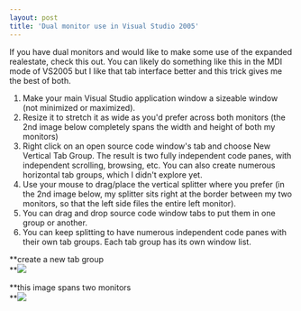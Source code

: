 ```yaml
---
layout: post
title: 'Dual monitor use in Visual Studio 2005'
---
```

If you have dual monitors and would like to make some use of the expanded realestate, check this out. You can likely do something like this in the MDI mode of VS2005 but I like that tab interface better and this trick gives me the best of both. 

  1. Make your main Visual Studio application window a sizeable window (not minimized or maximized). 
  2. Resize it to stretch it as wide as you'd prefer across both monitors (the 2nd image below completely spans the width and height of both my monitors) 
  3. Right click on an open source code window's tab and choose New Vertical Tab Group. The result is two fully independent code panes, with independent scrolling, browsing, etc. You can also create numerous horizontal tab groups, which I didn't explore yet. 
  4. Use your mouse to drag/place the vertical splitter where you prefer (in the 2nd image below, my splitter sits right at the border between my two monitors, so that the left side files the entire left monitor). 
  5. You can drag and drop source code window tabs to put them in one group or another. 
  6. You can keep splitting to have numerous independent code panes with their own tab groups. Each tab group has its own window list.

**create a new tab group  
**![](http://www.myotherdrive.com/public/blueonion/Blog/dualvs1.png)

**this image spans two monitors  
**![](http://www.myotherdrive.com/public/blueonion/Blog/dualvs2.png)
